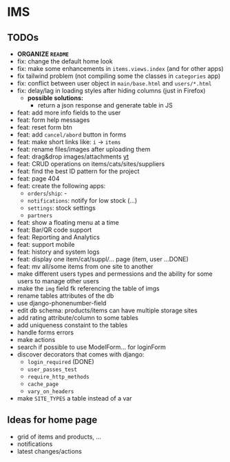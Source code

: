 # IMS

## TODOs
- **ORGANIZE `README`**
- fix: change the default home look
- fix: make some enhancements in `items.views.index` (and for other apps)
- fix tailwind problem (not compiling some the classes in `categories` app)
- fix: conflict between user object in `main/base.html` and `users/*.html`
- fix: delay/lag in loading styles after hiding columns (just in Firefox)
    - **possible solutions:**
        - return a json response and generate table in JS
- feat: add more info fields to the user
- feat: form help messages
- feat: reset form btn
- feat: add `cancel/abord` button in forms
- feat: make short links like: `i` -> `items`
- feat: rename files/images after uploading them
- feat: drag&drop images/attachments [yt](https://www.youtube.com/watch?v=9Xh_ZpFkROI)
- feat: CRUD operations on items/cats/sites/suppliers
- feat: find the best ID pattern for the project
- feat: page 404
- feat: create the following apps:
    - `orders`/`ship`: -
    - `notifications`: notify for low stock (...)
    - `settings`: stock settings
    - `partners`
- feat: show a floating menu at a time
- feat: Bar/QR code support
- feat: Reporting and Analytics
- feat: support mobile
- feat: history and system logs
- feat: display one item/cat/suppl/... page (item, user ...DONE)
- feat: mv all/some items from one site to another 
- make different users types and permessions and the ability for some users to manage other users
- make the `img` field fk referencing the table of imgs
- rename tables attributes of the db
- use django-phonenumber-field
- edit db schema: products/items can have multiple storage sites
- add rating attribute/column to some tables
- add uniqueness constaint to the tables
- handle forms errors
- make actions 
- search if possible to use ModelForm... for loginForm
- discover decorators that comes with django:
    - `login_required` (DONE)
    - `user_passes_test`
    - `require_http_methods`
    - `cache_page`
    - `vary_on_headers`
- make `SITE_TYPES` a table instead of a var

## Ideas for home page
- grid of items and products, ...
- notifications
- latest changes/actions
